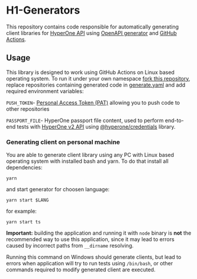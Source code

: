 # H1-Generators

This repository contains code responsible for automatically generating
client libraries for [HyperOne API](https://www.hyperone.com/)
using [OpenAPI generator](https://openapi-generator.tech/)
and [GitHub Actions](https://github.com/features/actions).

## Usage

This library is designed to work using GitHub Actions on
Linux based operating system. To run it under your own namespace
[fork this repository](https://docs.github.com/en/free-pro-team@latest/github/getting-started-with-github/fork-a-repo),
replace repositories containing generated code in [generate.yaml](.github/workflows/generate.yaml)
and add required environment variables:

`PUSH_TOKEN`- [Personal Access Token (PAT)](https://docs.github.com/en/free-pro-team@latest/github/authenticating-to-github/creating-a-personal-access-token)
allowing you to push code to other repositories

`PASSPORT_FILE`- HyperOne passport file content, used to perform
end-to-end tests with [HyperOne v2 API](https://api.hyperone.com/v2/docs) using [@hyperone/credentials](https://www.npmjs.com/package/@hyperone/credentials)
library.

### Generating client on personal machine

You are able to generate client library using any PC with
Linux based operating system with installed bash and yarn.
To do that install all dependencies:

```shell
yarn
```

and start generator for choosen language:

```shell
yarn start $LANG
```

for example:

```shell
yarn start ts
```

**Important:** building the application and running it with
`node` binary is **not** the recommended way to use this application,
since it may lead to errors caused by incorrect paths from `__dirname` resolving.

Running this command on Windows should generate clients, but lead to
errors when application will try to run tests using `/bin/bash`, or other commands
required to modify generated client are executed.
